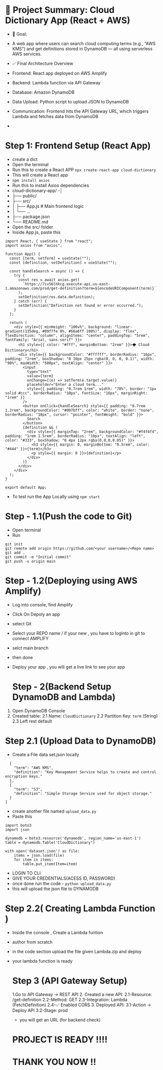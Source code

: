 # 🧠 Project Summary: Cloud Dictionary App (React + AWS)
- 📌 Goal:
- A web app where users can search cloud computing terms (e.g., “AWS KMS”) and get definitions stored in DynamoDB — all using serverless AWS services.

- ✅ Final Architecture Overview
- Frontend: React app deployed on AWS Amplify

- Backend: Lambda function via API Gateway

- Database: Amazon DynamoDB

- Data Upload: Python script to upload JSON to DynamoDB

- Communication: Frontend hits the API Gateway URL, which triggers Lambda and fetches data from DynamoDB
- 
# Step 1: Frontend Setup (React App) 
- create a dict
- Open the terminal
- Run this to create a React APP ``` npx create-react-app cloud-dictionary ```
- This will create a React app
-  ``` npm install axios ```
-  Run this to install Axios dependencies
 -  cloud-dictionary-app/
-│
- ├── public/
- ├── src/
- │ ├── App.js # Main frontend logic
- │ └── ...
- ├── package.json
- └── README.md
-  Open the src/ folder
-  Inside App.js, paste this
```
import React, { useState } from "react";
import axios from "axios";

function App() {
  const [term, setTerm] = useState("");
  const [definition, setDefinition] = useState("");

  const handleSearch = async () => {
    try {
      const res = await axios.get(
        `https://7iv56lhkcg.execute-api.us-east-1.amazonaws.com/prod/get-definition?term=${encodeURIComponent(term)}`
      );
      setDefinition(res.data.definition);
    } catch (err) {
      setDefinition("Definition not found or error occurred.");
    }
  };

  return (
    <div style={{ minHeight: "100vh", background: "linear-gradient(135deg, #89f7fe 0%, #66a6ff 100%)", display: "flex", flexDirection: "column", alignItems: "center", paddingTop: "5rem", fontFamily: "Arial, sans-serif" }}>
      <h1 style={{ color: "#fff", marginBottom: "2rem" }}>🌩️ Cloud Dictionary</h1>
      <div style={{ backgroundColor: "#ffffff", borderRadius: "16px", padding: "2rem", boxShadow: "0 10px 25px rgba(0, 0, 0, 0.1)", width: "90%", maxWidth: "500px", textAlign: "center" }}>
        <input
          type="text"
          value={term}
          onChange={(e) => setTerm(e.target.value)}
          placeholder="Enter a cloud term..."
          style={{ padding: "0.7rem 1rem", width: "70%", border: "1px solid #ccc", borderRadius: "10px", fontSize: "16px", marginRight: "1rem" }}
        />
        <button onClick={handleSearch} style={{ padding: "0.7rem 1.2rem", backgroundColor: "#007bff", color: "white", border: "none", borderRadius: "10px", cursor: "pointer", fontWeight: "bold" }}>
          Search
        </button>
        {definition && (
          <div style={{ marginTop: "2rem", backgroundColor: "#f4f4f4", padding: "1rem 1.5rem", borderRadius: "10px", textAlign: "left", color: "#333", boxShadow: "0 4px 12px rgba(0,0,0,0.05)" }}>
            <h3 style={{ margin: 0, marginBottom: "0.5rem", color: "#444" }}>{term}</h3>
            <p style={{ margin: 0 }}>{definition}</p>
          </div>
        )}
      </div>
    </div>
  );
}

export default App;

```
- To test run the App Locally using  ``` npm start ```

# Step - 1.1(Push the code to Git)

- Open terminal
-  Run
```
git init
git remote add origin https://github.com/<your username>/<Repo name>
git add .
git commit -m "Initial commit"
git push -u origin main
```
# Step - 1.2(Deploying using AWS Amplify)

- Log into console, find Amplify
-  Click On Depoly an app
-  select Git
-  Select your REPO name / if your new , you have to loginto in git to connect AMPLIFY
-  selct main branch
-  then done
-  Deploy your app , you will get a live link to see your app

   # Step - 2(Backend Setup DynamoDB and Lambda)
  1. Open DynamoDB Console
  2. Created table:
      2.1 Name: ```CloudDictionary```
      2.2 Partition Key: ```term``` (String)
      2.3 Left rest default
   # Step 2.1 (Upload Data to DynamoDB)
  - Create a File data set.json locally
```  [
  {
    "term": "AWS KMS",
    "definition": "Key Management Service helps to create and control encryption keys."
  },
  {
    "term": "S3",
    "definition": "Simple Storage Service used for object storage."
  }
]
  ```
- create another file named ```upload_data.py```
- Paste this
```
import boto3
import json

dynamodb = boto3.resource('dynamodb', region_name='us-east-1')
table = dynamodb.Table('CloudDictionary')

with open('dataset.json') as file:
    items = json.load(file)
    for item in items:
        table.put_item(Item=item)
```   
- LOGIN TO CLI
- GIVE YOUR CREDENTIALS(ACESS ID, PASSWORD)
- once done run the code - ``` python upload_data.py ```
- this will upload the json file to DYNAMODB

# Step 2.2( Creating Lambda Function )
- Inside the console , Create a Lambda funtion
- author from scratch
- in the code section upload the file given Lambda.zip and deploy
- your lambda function is ready

  # Step 3 (API Gateway Setup)
  1.Go to  API Gateway → REST API
  2. Created a new API:
  2.1-Resource: /get-definition
  2.2-Method: GET
  2.3-Integration: Lambda (FetchDefinition)
  2.4-✅ Enabled CORS
  3. Deployed API:
  3.1-Action → Deploy API
  3.2-Stage: prod
  - you will get an URL (for backend check)

   # PROJECT IS READY !!!!

   
    # THANK YOU NOW  !! 

   
